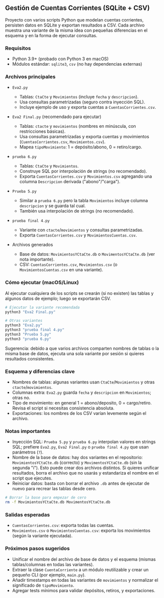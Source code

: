## Gestión de Cuentas Corrientes (SQLite + CSV)

Proyecto con varios scripts Python que modelan cuentas corrientes, persisten datos en SQLite y exportan resultados a CSV. Cada archivo muestra una variante de la misma idea con pequeñas diferencias en el esquema y en la forma de ejecutar consultas.

### Requisitos

- Python 3.9+ (probado con Python 3 en macOS)
- Módulos estándar: `sqlite3`, `csv` (no hay dependencias externas)

### Archivos principales

- `Eva2.py`
	- Tablas: `CtaCte` y `Movimientos` (incluye `fecha` y `descripcion`).
	- Usa consultas parametrizadas (seguro contra inyección SQL).
	- Incluye ejemplo de uso y exporta cuentas a `CuentasCorrientes.csv`.

- `Eva2 Final.py` (recomendado para ejecutar)
	- Tablas: `ctacte` y `movimientos` (nombres en minúscula, con restricciones básicas).
	- Usa consultas parametrizadas y exporta cuentas y movimientos (`CuentasCorrientes.csv`, `Movimientos.csv`).
	- Mapea `tipoMovimiento`: 1 = depósito/abono, 0 = retiro/cargo.

- `prueba 6.py`
	- Tablas: `CtaCte` y `Movimientos`.
	- Construye SQL por interpolación de strings (no recomendado).
	- Exporta `CuentasCorrientes.csv` y `Movimientos.csv` agregando una columna `Descripcion` derivada ("abono"/"carga").

- `Prueba 5.py`
	- Similar a `prueba 6.py` pero la tabla `Movimientos` incluye columna `descripcion` y se guarda tal cual.
	- También usa interpolación de strings (no recomendado).

- `prueba final 4.py`
	- Variante con `ctacte`/`movimientos` y consultas parametrizadas.
	- Exporta `CuentasCorrientes.csv` y `MovimientosCuentas.csv`.

- Archivos generados
	- Base de datos: `MovimientosYCtaCte.db` o `MovimentosYCtaCte.db` (ver nota importante).
	- CSV: `CuentasCorrientes.csv`, `Movimientos.csv` (o `MovimientosCuentas.csv` en una variante).

### Cómo ejecutar (macOS/Linux)

Al ejecutar cualquiera de los scripts se crearán (si no existen) las tablas y algunos datos de ejemplo; luego se exportarán CSV.

```sh
# Ejecutar la variante recomendada
python3 "Eva2 Final.py"

# Otras variantes
python3 "Eva2.py"
python3 "prueba final 4.py"
python3 "Prueba 5.py"
python3 "prueba 6.py"
```

Sugerencia: debido a que varios archivos comparten nombres de tablas o la misma base de datos, ejecuta una sola variante por sesión si quieres resultados consistentes.

### Esquema y diferencias clave

- Nombres de tablas: algunas variantes usan `CtaCte`/`Movimientos` y otras `ctacte`/`movimientos`.
- Columnas extra: `Eva2.py` guarda `fecha` y `descripcion` en `Movimientos`; otras no.
- Tipo de movimiento: en general 1 = abono/deposito, 0 = cargo/retiro. Revisa el script si necesitas consistencia absoluta.
- Exportaciones: los nombres de los CSV varían levemente según el archivo.

### Notas importantes

- Inyección SQL: `Prueba 5.py` y `prueba 6.py` interpolan valores en strings SQL; prefiere `Eva2.py`, `Eva2 Final.py` o `prueba final 4.py` que usan parámetros (`?`).
- Nombre de la base de datos: hay dos variantes en el repositorio: `MovimientosYCtaCte.db` (correcto) y `MovimentosYCtaCte.db` (sin la segunda "i"). Esto puede crear dos archivos distintos. Si quieres unificar resultados, borra el archivo que no usarás y estandariza el nombre en el script que ejecutes.
- Reiniciar datos: basta con borrar el archivo `.db` antes de ejecutar de nuevo para recrear las tablas desde cero.

```sh
# Borrar la base para empezar de cero
rm -f MovimientosYCtaCte.db MovimentosYCtaCte.db
```

### Salidas esperadas

- `CuentasCorrientes.csv`: exporta todas las cuentas.
- `Movimientos.csv` o `MovimientosCuentas.csv`: exporta los movimientos (según la variante ejecutada).

### Próximos pasos sugeridos

- Unificar el nombre del archivo de base de datos y el esquema (mismas tablas/columnas en todas las variantes).
- Extraer la clase `CuentaCorriente` a un módulo reutilizable y crear un pequeño CLI (por ejemplo, `main.py`).
- Añadir timestamps en todas las variantes de `movimientos` y normalizar el significado de `tipoMovimiento`.
- Agregar tests mínimos para validar depósitos, retiros, y exportaciones.

